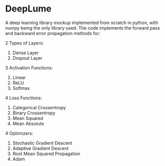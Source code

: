# DeepLume

A deep learning library mockup implemented from scratch in python, with numpy being the only library used. The code implements the forward pass and backward error propagation methods for:

2 Types of Layers:
1. Dense Layer
2. Dropout Layer

3 Activation Functions:
1. Linear 
2. ReLU
3. Softmax 

4 Loss Functions:
1. Categorical Crossentropy
2. Binary Crossentropy
3. Mean Squared
4. Mean Absolute

4 Optimizers:
1. Stochastic Gradient Descent
2. Adaptive Gradient Descent
3. Root Mean Squared Propagation
4. Adam
